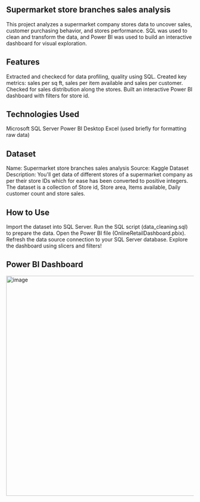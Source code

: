 ## Supermarket store branches sales analysis ##
This project analyzes a supermarket company stores data to uncover sales, customer purchasing behavior, and stores performance. SQL was used to clean and transform the data, and Power BI was used to build an interactive dashboard for visual exploration. 

## Features ##
Extracted and checkecd for data profiling, quality using SQL.
Created key metrics: sales per sq ft, sales per item available and sales per customer.
Checked for sales distribution along the stores.
Built an interactive Power BI dashboard with filters for store id.

## Technologies Used ##
Microsoft SQL Server
Power BI Desktop
Excel (used briefly for formatting raw data)

## Dataset ##
Name: Supermarket store branches sales analysis
Source: Kaggle Dataset
Description: You'll get data of different stores of a supermarket company as per their store IDs which for ease has been converted to positive integers. The dataset is a collection of Store id, Store area, Items available, Daily customer count and store sales. 

## How to Use ##
Import the dataset into SQL Server.
Run the SQL script (data_cleaning.sql) to prepare the data.
Open the Power BI file (OnlineRetailDashboard.pbix).
Refresh the data source connection to your SQL Server database.
Explore the dashboard using slicers and filters!

## Power BI Dashboard 
<img width="589" alt="image" src="https://github.com/user-attachments/assets/9e8fa64a-0c80-448c-be22-8b1edbbdab3b" />


